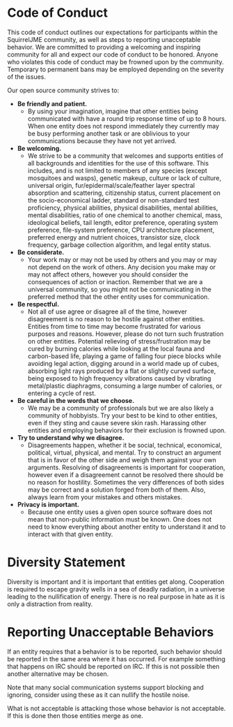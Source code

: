 # Code of Conduct

This code of conduct outlines our expectations for participants within the
SquirrelJME community, as well as steps to reporting unacceptable behavior.
We are committed to providing a welcoming and inspiring community for all and
expect our code of conduct to be honored. Anyone who violates this code of
conduct may be frowned upon by the community. Temporary to permanent bans may
be employed depending on the severity of the issues.

Our open source community strives to:

 * **Be friendly and patient.**
   * By using your imagination, imagine that other entities being communicated
     with have a round trip response time of up to 8 hours. When one entity
     does not respond immediately they currently may be busy performing another
     task or are oblivious to your communications because they have not yet
     arrived.
 * **Be welcoming.**
   * We strive to be a community that welcomes and supports entities of all
     backgrounds and identities for the use of this software. This includes,
     and is not limited to members of any species (except mosquitoes and
     wasps), genetic makeup, culture or lack of culture, universal origin,
     fur/epidermal/scale/feather layer spectral absorption and scattering,
     citizenship status, current placement on the socio-economical ladder,
     standard or non-standard test proficiency, physical abilities, physical
     disabilities, mental abilities, mental disabilities, ratio of one chemical
     to another chemical, mass, ideological beliefs, tail length, editor
     preference, operating system preference, file-system preference, CPU
     architecture placement, preferred energy and nutrient choices,
     transistor size, clock frequency, garbage collection algorithm, and legal
     entity status.
 * **Be considerate.**
   * Your work may or may not be used by others and you may or may not depend
     on the work of others. Any decision you make may or may not affect others,
     however you should consider the consequences of action or inaction.
     Remember that we are a universal community, so you might not be
     communicating in the preferred method that the other entity uses for
     communication.
 * **Be respectful.**
   * Not all of use agree or disagree all of the time, however disagreement is
     no reason to be hostile against other entities. Entities from time to time
     may become frustrated for various purposes and reasons. However, please
     do not turn such frustration on other entities. Potential relieving of
     stress/frustration may be cured by burning calories while looking at the
     local fauna and carbon-based life, playing a game of falling four piece
     blocks while avoiding legal action, digging around in a world made up of
     cubes, absorbing light rays produced by a flat or slightly curved surface,
     being exposed to high frequency vibrations caused by vibrating
     metal/plastic diaphragms, consuming a large number of calories, or
     entering a cycle of rest.
 * **Be careful in the words that we choose.**
   * We may be a community of professionals but we are also likely a
     community of hobbyists. Try your best to be kind to other entities, even
     if they sting and cause severe skin rash. Harassing other entities and
     employing behaviors for their exclusion is frowned upon.
 * **Try to understand why we disagree.**
   * Disagreements happen, whether it be social, technical, economical,
     political, virtual, physical, and mental. Try to construct an argument
     that is in favor of the other side and weigh them against your own
     arguments. Resolving of disagreements is important for cooperation,
     however even if a disagreement cannot be resolved there should be no
     reason for hostility. Sometimes the very differences of both sides may be
     correct and a solution forged from both of them. Also, always learn from
     your mistakes and others mistakes.
 * **Privacy is important.**
   * Because one entity uses a given open source software does not mean that
     non-public information must be known. One does not need to know everything
     about another entity to understand it and to interact with that given
     entity.

# Diversity Statement

Diversity is important and it is important that entities get along.
Cooperation is required to escape gravity wells in a sea of deadly radiation,
in a universe leading to the nullification of energy. There is no real purpose
in hate as it is only a distraction from reality.

# Reporting Unacceptable Behaviors

If an entity requires that a behavior is to be reported, such behavior should
be reported in the same area where it has occurred. For example something that
happens on IRC should be reported on IRC. If this is not possible then another
alternative may be chosen.

Note that many social communication systems support blocking and ignoring,
consider using these as it can nullify the hostile noise.

What is not acceptable is attacking those whose behavior is not acceptable. If
this is done then those entities merge as one.

